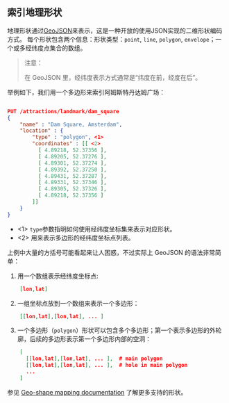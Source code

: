 ## 索引地理形状

地理形状通过[GeoJSON](http://geojson.org)来表示，这是一种开放的使用JSON实现的二维形状编码方式。
每个形状包含两个信息：形状类型：`point`, `line`, `polygon`, `envelope`；一个或多经纬度点集合的数组。


> 注意：
> 
> 在 GeoJSON 里，经纬度表示方式通常是“纬度在前，经度在后”。


举例如下，我们用一个多边形来索引阿姆斯特丹达姆广场：

```json

PUT /attractions/landmark/dam_square
{
    "name" : "Dam Square, Amsterdam",
    "location" : {
        "type" : "polygon", <1>
        "coordinates" : [[ <2>
          [ 4.89218, 52.37356 ],
          [ 4.89205, 52.37276 ],
          [ 4.89301, 52.37274 ],
          [ 4.89392, 52.37250 ],
          [ 4.89431, 52.37287 ],
          [ 4.89331, 52.37346 ],
          [ 4.89305, 52.37326 ],
          [ 4.89218, 52.37356 ]
        ]]
    }
}
```

- <1> `type`参数指明如何使用经纬度坐标集来表示对应形状。
- <2> 用来表示多边形的经纬度坐标点列表。

上例中大量的方括号可能看起来让人困惑，不过实际上 GeoJSON 的语法非常简单：

1. 用一个数组表示经纬度坐标点:
```json
    [lon,lat]
```

2. 一组坐标点放到一个数组来表示一个多边形：
```json
    [[lon,lat],[lon,lat], ... ]
```

3. 一个多边形（`polygon`）形状可以包含多个多边形；第一个表示多边形的外轮廓，后续的多边形表示第一个多边形内部的空洞：
```json
    [
      [[lon,lat],[lon,lat], ... ],  # main polygon
      [[lon,lat],[lon,lat], ... ],  # hole in main polygon
      ...
    ]
```

参见 [Geo-shape mapping documentation](http://bit.ly/1G2nMCT) 了解更多支持的形状。

